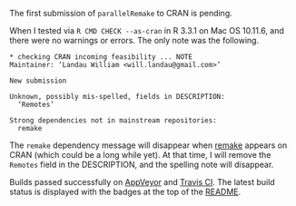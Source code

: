 The first submission of `parallelRemake` to CRAN is pending. 

When I tested via `R CMD CHECK --as-cran` in R 3.3.1 on Mac OS 10.11.6, and there were no warnings or errors. The only note was the following.

```
* checking CRAN incoming feasibility ... NOTE
Maintainer: ‘Landau William <will.landau@gmail.com>’

New submission

Unknown, possibly mis-spelled, fields in DESCRIPTION:
  ‘Remotes’

Strong dependencies not in mainstream repositories:
  remake
```

The `remake` dependency message will disappear when [remake](https://github.com/richfitz/remake) appears on CRAN (which could be a long while yet). At that time, I will remove the `Remotes` field in the DESCRIPTION, and the spelling note will disappear.

Builds passed successfully on [AppVeyor](https://www.appveyor.com/) and [Travis CI](https://travis-ci.org/). The latest build status is displayed with the badges at the top of the [README](https://github.com/wlandau/parallelRemake/blob/master/README.md).
